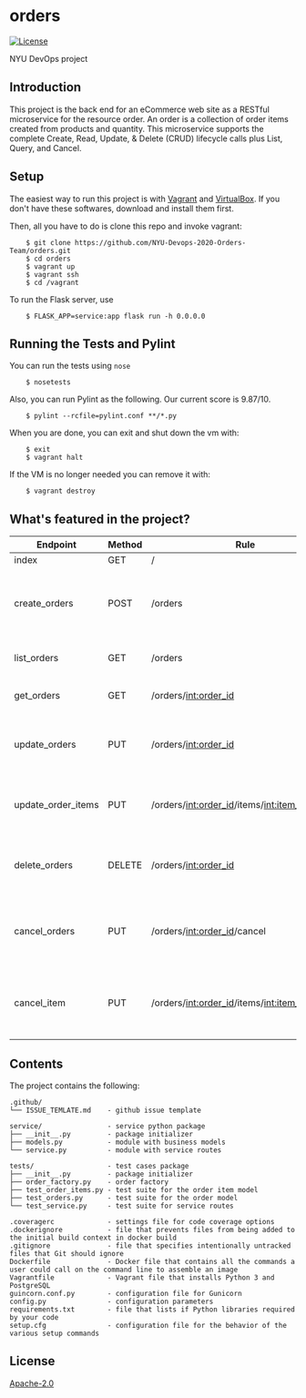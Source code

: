 # orders
[![License](https://img.shields.io/badge/License-Apache%202.0-blue.svg)](https://opensource.org/licenses/Apache-2.0)

NYU DevOps project

## Introduction
This project is the back end for an eCommerce web site as a RESTful microservice for the resource order. An order is a collection of order items created from products and quantity. This microservice supports the complete Create, Read, Update, & Delete (CRUD) lifecycle calls plus List, Query, and Cancel.


## Setup
 The easiest way to run this project is with [Vagrant](https://www.vagrantup.com/) and [VirtualBox](https://www.virtualbox.org/). If you don't have these softwares, download and install them first.

Then, all you have to do is clone this repo and invoke vagrant:

```shell
    $ git clone https://github.com/NYU-Devops-2020-Orders-Team/orders.git
    $ cd orders
    $ vagrant up
    $ vagrant ssh
    $ cd /vagrant
```

To run the Flask server, use
```shell
    $ FLASK_APP=service:app flask run -h 0.0.0.0
```

## Running the Tests and Pylint

You can run the tests using `nose`

```shell
    $ nosetests
```

Also, you can run Pylint as the following. Our current score is 9.87/10.
```shell
    $ pylint --rcfile=pylint.conf **/*.py
```


When you are done, you can exit and shut down the vm with:

```shell
    $ exit
    $ vagrant halt
```

If the VM is no longer needed you can remove it with:

```shell
    $ vagrant destroy
```

## What's featured in the project?

| Endpoint       |    Method  | Rule          |                      Description
|----------------|-------|-------------|     -------------------------
| index        |      GET    |  /          |                  
| create_orders | POST   |   /orders  |  Create an order based the data in the body that is posted  
| list_orders   |  GET     |  /orders            |             Return all of the Orders
| get_orders    | GET    |  /orders/<int:order_id>       |   Retrieve a single Order
|update_orders | PUT     | /orders/<int:order_id>      |   update an Order based the body that is posted
| update_order_items  | PUT | /orders/<int:order_id>/items/<int:item_id>  | Update an Order item based the body that is posted
| delete_orders   |   DELETE | /orders/<int:order_id>   |    Delete an Order based the id specified in the path
| cancel_orders  | PUT  |  /orders/<int:order_id>/cancel  |  Cancel all the items of the Order that have not being shipped yet
| cancel_item | PUT  | /orders/<int:order_id>/items/<int:item_id>/cancel | Cancel a single item in the Order that have not being shipped yet

## Contents

The project contains the following:

```text
.github/
└── ISSUE_TEMLATE.md    - github issue template

service/                - service python package
├── __init__.py         - package initializer
├── models.py           - module with business models
└── service.py          - module with service routes

tests/                  - test cases package
├── __init__.py         - package initializer
├── order_factory.py    - order factory
├── test_order_items.py - test suite for the order item model
├── test_orders.py      - test suite for the order model
└── test_service.py     - test suite for service routes

.coveragerc             - settings file for code coverage options
.dockerignore           - file that prevents files from being added to the initial build context in docker build
.gitignore              - file that specifies intentionally untracked files that Git should ignore
Dockerfile              - Docker file that contains all the commands a user could call on the command line to assemble an image
Vagrantfile             - Vagrant file that installs Python 3 and PostgreSQL
guincorn.conf.py        - configuration file for Gunicorn
config.py               - configuration parameters
requirements.txt        - file that lists if Python libraries required by your code
setup.cfg               - configuration file for the behavior of the various setup commands
```

## License
[Apache-2.0](https://github.com/NYU-Devops-2020-Orders-Team/orders/blob/master/LICENSE)